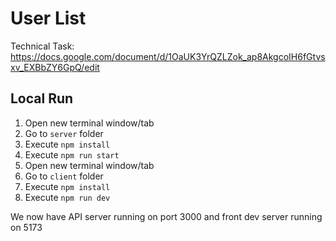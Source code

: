 User List
=========

Technical Task: https://docs.google.com/document/d/1OaUK3YrQZLZok_ap8AkgcoIH6fGtvsxv_EXBbZY6GpQ/edit

Local Run
---------

1. Open new terminal window/tab
1. Go to `server` folder
1. Execute `npm install`
1. Execute `npm run start`
1. Open new terminal window/tab
1. Go to `client` folder
1. Execute `npm install`
1. Execute `npm run dev`

We now have API server running on port 3000 and front dev server running on 5173
